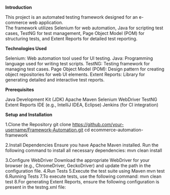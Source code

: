 **Introduction**

This project is an automated testing framework designed for an e-commerce web application.  
The framework utilizes Selenium for web automation, Java for scripting test cases, TestNG for test management, Page Object Model (POM) for structuring tests, and Extent Reports for detailed test reporting.

**Technologies Used**

Selenium: Web automation tool used for UI testing.
Java: Programming language used for writing test scripts.
TestNG: Testing framework for managing test cases.
Page Object Model (POM): Design pattern for creating object repositories for web UI elements.
Extent Reports: Library for generating detailed and interactive test reports.

**Prerequisites**

Java Development Kit (JDK)
Apache Maven
Selenium WebDriver
TestNG
Extent Reports
IDE (e.g., IntelliJ IDEA, Eclipse)
Jenkins (for CI integration)

**Setup and Installation**

1.Clone the Repository
git clone https://github.com/your-username/Framework-Automation.git
cd ecommerce-automation-framework

2.Install Dependencies
Ensure you have Apache Maven installed. Run the following command to install all necessary dependencies:
mvn clean install

3.Configure WebDriver
Download the appropriate WebDriver for your browser (e.g., ChromeDriver, GeckoDriver) and update the path in the configuration file.
4.Run Tests
5.Execute the test suite using Maven
mvn test
6.Running Tests
7.To execute tests, use the following command:
mvn clean test
8.For generating Extent Reports, ensure the following configuration is present in the testng.xml file:
<listeners>
    <listener class-name="com.aventstack.extentreports.testng.listener.ExtentITestListenerAdapter"/>
</listeners>

